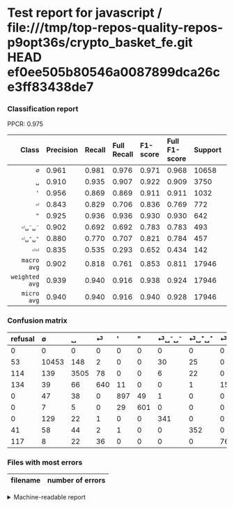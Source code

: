 # Test report for javascript / file:///tmp/top-repos-quality-repos-p9opt36s/crypto_basket_fe.git HEAD ef0ee505b80546a0087899dca26ce3ff83438de7

### Classification report

PPCR: 0.975

| Class | Precision | Recall | Full Recall | F1-score | Full F1-score | Support | Full Support | PPCR |
|------:|:----------|:-------|:------------|:---------|:---------|:--------|:-------------|:-----|
| `∅` | 0.961| 0.981| 0.976| 0.971| 0.968| 10658| 10711| 0.995 |
| `␣` | 0.910| 0.935| 0.907| 0.922| 0.909| 3750| 3864| 0.970 |
| `'` | 0.956| 0.869| 0.869| 0.911| 0.911| 1032| 1032| 1.000 |
| `⏎` | 0.843| 0.829| 0.706| 0.836| 0.769| 772| 906| 0.852 |
| `"` | 0.925| 0.936| 0.936| 0.930| 0.930| 642| 642| 1.000 |
| `⏎␣⁻␣⁻` | 0.902| 0.692| 0.692| 0.783| 0.783| 493| 493| 1.000 |
| `⏎␣⁺␣⁺` | 0.880| 0.770| 0.707| 0.821| 0.784| 457| 498| 0.918 |
| `⏎⏎` | 0.835| 0.535| 0.293| 0.652| 0.434| 142| 259| 0.548 |
| `macro avg` | 0.902| 0.818| 0.761| 0.853| 0.811| 17946| 18405| 0.975 |
| `weighted avg` | 0.939| 0.940| 0.916| 0.938| 0.924| 17946| 18405| 0.975 |
| `micro avg` | 0.940| 0.940| 0.916| 0.940| 0.928| 17946| 18405| 0.975 |

### Confusion matrix

|refusal|  ∅| ␣| ⏎| '| "| ⏎␣⁻␣⁻| ⏎␣⁺␣⁺| ⏎⏎| 
|:---|:---|:---|:---|:---|:---|:---|:---|:---|
|0 |0 |0 |0 |0 |0 |0 |0 |0 |
|53 |10453 |148 |2 |0 |0 |30 |25 |0 |
|114 |139 |3505 |78 |0 |0 |6 |22 |0 |
|134 |39 |66 |640 |11 |0 |0 |1 |15 |
|0 |47 |38 |0 |897 |49 |1 |0 |0 |
|0 |7 |5 |0 |29 |601 |0 |0 |0 |
|0 |129 |22 |1 |0 |0 |341 |0 |0 |
|41 |58 |44 |2 |1 |0 |0 |352 |0 |
|117 |8 |22 |36 |0 |0 |0 |0 |76 |

### Files with most errors

| filename | number of errors|
|:----:|:-----|

<details>
    <summary>Machine-readable report</summary>
```json
{
  "cl_report": {"\"": {"f1-score": 0.9303405572755419, "precision": 0.9246153846153846, "recall": 0.9361370716510904, "support": 642}, "\u0027": {"f1-score": 0.9106598984771573, "precision": 0.9562899786780383, "recall": 0.8691860465116279, "support": 1032}, "macro avg": {"f1-score": 0.8533648817219696, "precision": 0.9015680804616366, "recall": 0.8183633110928668, "support": 17946}, "micro avg": {"f1-score": 0.9397637356513986, "precision": 0.9397637356513986, "recall": 0.9397637356513986, "support": 17946}, "weighted avg": {"f1-score": 0.9384109424241616, "precision": 0.9389628130152419, "recall": 0.9397637356513986, "support": 17946}, "\u2205": {"f1-score": 0.9706565140681586, "precision": 0.9607536764705882, "recall": 0.9807656220679302, "support": 10658}, "\u23ce": {"f1-score": 0.8360548661005878, "precision": 0.8432147562582345, "recall": 0.8290155440414507, "support": 772}, "\u23ce\u23ce": {"f1-score": 0.6523605150214593, "precision": 0.8351648351648352, "recall": 0.5352112676056338, "support": 142}, "\u23ce\u2423\u207a\u2423\u207a": {"f1-score": 0.8214702450408402, "precision": 0.88, "recall": 0.7702407002188184, "support": 457}, "\u23ce\u2423\u207b\u2423\u207b": {"f1-score": 0.7830080367393801, "precision": 0.9021164021164021, "recall": 0.691683569979716, "support": 493}, "\u2423": {"f1-score": 0.9223684210526316, "precision": 0.9103896103896104, "recall": 0.9346666666666666, "support": 3750}},
  "cl_report_full": {"\"": {"f1-score": 0.9303405572755419, "precision": 0.9246153846153846, "recall": 0.9361370716510904, "support": 642}, "\u0027": {"f1-score": 0.9106598984771573, "precision": 0.9562899786780383, "recall": 0.8691860465116279, "support": 1032}, "macro avg": {"f1-score": 0.8110048149050157, "precision": 0.9015680804616366, "recall": 0.7608344709162451, "support": 18405}, "micro avg": {"f1-score": 0.9278974443619157, "precision": 0.9397637356513986, "recall": 0.9163270850312415, "support": 18405}, "weighted avg": {"f1-score": 0.9239360715802641, "precision": 0.9373602861103927, "recall": 0.9163270850312415, "support": 18405}, "\u2205": {"f1-score": 0.9682738177944514, "precision": 0.9607536764705882, "recall": 0.9759126132013818, "support": 10711}, "\u23ce": {"f1-score": 0.7687687687687689, "precision": 0.8432147562582345, "recall": 0.7064017660044151, "support": 906}, "\u23ce\u23ce": {"f1-score": 0.43428571428571433, "precision": 0.8351648351648352, "recall": 0.29343629343629346, "support": 259}, "\u23ce\u2423\u207a\u2423\u207a": {"f1-score": 0.7839643652561248, "precision": 0.88, "recall": 0.7068273092369478, "support": 498}, "\u23ce\u2423\u207b\u2423\u207b": {"f1-score": 0.7830080367393801, "precision": 0.9021164021164021, "recall": 0.691683569979716, "support": 493}, "\u2423": {"f1-score": 0.9087373606429867, "precision": 0.9103896103896104, "recall": 0.9070910973084886, "support": 3864}},
  "ppcr": 0.9750611246943766
}
```
</details>
